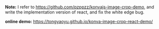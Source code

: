 **Note:** I refer to https://github.com/pzppzz/konvajs-image-crop-demo, and write the implementation version of react, and fix the white edge bug.

**online demo:** https://tongyaoyu.github.io/konva-image-crop-react-demo/

